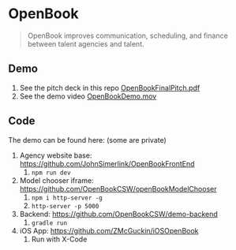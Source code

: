 # OpenBook

> OpenBook improves communication, scheduling, and finance between talent agencies and talent.

## Demo

1. See the pitch deck in this repo [OpenBookFinalPitch.pdf](OpenBookFinalPitch.pdf)
1. See the demo video [OpenBookDemo.mov](OpenBookDemo.mov)

## Code

The demo can be found here: (some are private)

1. Agency website base: https://github.com/JohnSimerlink/OpenBookFrontEnd
    1. `npm run dev`
1. Model chooser iframe: https://github.com/OpenBookCSW/openBookModelChooser
    1. `npm i http-server -g`
    1. `http-server -p 5000`
1. Backend: https://github.com/OpenBookCSW/demo-backend
    1. `gradle run`
1. iOS App: https://github.com/ZMcGuckin/iOSOpenBook
    1. Run with X-Code
